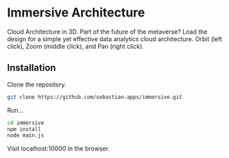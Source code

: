 # Immersive Architecture

Cloud Architecture in 3D. Part of the future of the metaverse? Load the design for a simple yet effective data analytics cloud architecture. Orbit (left click), Zoom (middle click), and Pan (right click).


## Installation

Clone the repository.

```bash
git clone https://github.com/sebastian-apps/immersive.git
```

<!-- Install PostgreSQL. Open SQL Shell. Leave server, database, and port blank. Enter usernme and password.

Create the database.

```bash
postgres=# CREATE DATABASE clouddb;
```

Connect to the database.

```bash
\c clouddb;
```

Run SQL script.

\i '< path >/immersive/clouddb.sql'

Exit SQL Shell.  -->

Run... 

```bash
cd immersive
npm install
node main.js
```

Visit localhost:10000 in the browser.







